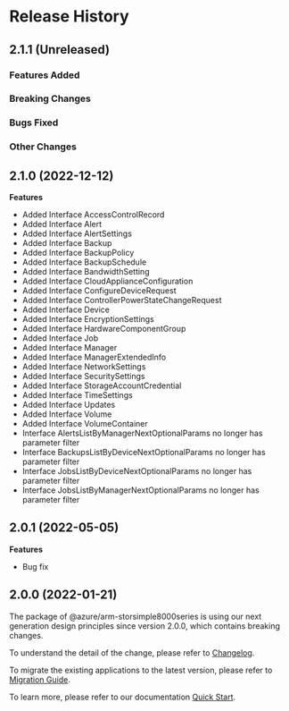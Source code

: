 # Release History

## 2.1.1 (Unreleased)

### Features Added

### Breaking Changes

### Bugs Fixed

### Other Changes

## 2.1.0 (2022-12-12)
    
**Features**

  - Added Interface AccessControlRecord
  - Added Interface Alert
  - Added Interface AlertSettings
  - Added Interface Backup
  - Added Interface BackupPolicy
  - Added Interface BackupSchedule
  - Added Interface BandwidthSetting
  - Added Interface CloudApplianceConfiguration
  - Added Interface ConfigureDeviceRequest
  - Added Interface ControllerPowerStateChangeRequest
  - Added Interface Device
  - Added Interface EncryptionSettings
  - Added Interface HardwareComponentGroup
  - Added Interface Job
  - Added Interface Manager
  - Added Interface ManagerExtendedInfo
  - Added Interface NetworkSettings
  - Added Interface SecuritySettings
  - Added Interface StorageAccountCredential
  - Added Interface TimeSettings
  - Added Interface Updates
  - Added Interface Volume
  - Added Interface VolumeContainer
  - Interface AlertsListByManagerNextOptionalParams no longer has parameter filter
  - Interface BackupsListByDeviceNextOptionalParams no longer has parameter filter
  - Interface JobsListByDeviceNextOptionalParams no longer has parameter filter
  - Interface JobsListByManagerNextOptionalParams no longer has parameter filter
    
## 2.0.1 (2022-05-05)

**Features**

  - Bug fix
    
## 2.0.0 (2022-01-21)

The package of @azure/arm-storsimple8000series is using our next generation design principles since version 2.0.0, which contains breaking changes.

To understand the detail of the change, please refer to [Changelog](https://aka.ms/js-track2-changelog).

To migrate the existing applications to the latest version, please refer to [Migration Guide](https://aka.ms/js-track2-migration-guide).

To learn more, please refer to our documentation [Quick Start](https://aka.ms/js-track2-quickstart).
